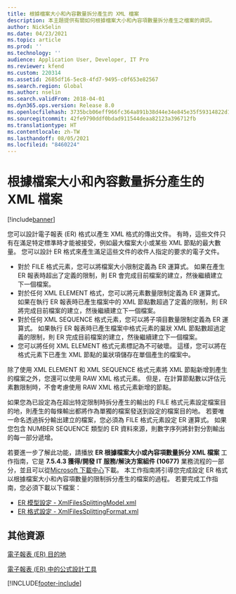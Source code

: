 ```yaml
---
title: 根據檔案大小和內容數量拆分產生的 XML 檔案
description: 本主題提供有關如何根據檔案大小和內容項數量拆分產生之檔案的資訊。
author: NickSelin
ms.date: 04/23/2021
ms.topic: article
ms.prod: ''
ms.technology: ''
audience: Application User, Developer, IT Pro
ms.reviewer: kfend
ms.custom: 220314
ms.assetid: 2685df16-5ec8-4fd7-9495-c0f653e82567
ms.search.region: Global
ms.author: nselin
ms.search.validFrom: 2018-04-01
ms.dyn365.ops.version: Release 8.0
ms.openlocfilehash: 3735bcb06eff966fc364a891b38d44e34e845e35f59314822d13eba40d51d5f4
ms.sourcegitcommit: 42fe9790ddf0bdad911544deaa82123a396712fb
ms.translationtype: HT
ms.contentlocale: zh-TW
ms.lasthandoff: 08/05/2021
ms.locfileid: "8460224"
---
```

# <a name="split-generated-xml-files-based-on-file-size-and-content-quantity"></a>根據檔案大小和內容數量拆分產生的 XML 檔案

[!include[banner](../includes/banner.md)]

您可以設計電子報表 (ER) 格式以產生 XML 格式的傳出文件。 有時，這些文件只有在滿足特定標準時才能被接受，例如最大檔案大小或某些 XML 節點的最大數量。 您可以設計 ER 格式來產生滿足這些文件的收件人指定的要求的電子文件。

- 對於 FILE 格式元素，您可以將檔案大小限制定義為 ER 運算式。 如果在產生 ER 報表時超出了定義的限制，則 ER 會完成目前檔案的建立，然後繼續建立下一個檔案。
- 對於任何 XML ELEMENT 格式，您可以將元素數量限制定義為 ER 運算式。 如果在執行 ER 報表時已產生檔案中的 XML 節點數超過了定義的限制，則 ER 將完成目前檔案的建立，然後繼續建立下一個檔案。
- 對於任何 XML SEQUENCE 格式元素，您可以將子項目數量限制定義為 ER 運算式。 如果執行 ER 報表時已產生檔案中格式元素的巢狀 XML 節點數超過定義的限制，則 ER 完成目前檔案的建立，然後繼續建立下一個檔案。
- 您可以將任何 XML ELEMENT 格式元素標記為不可破壞。 這樣，您可以將在格式元素下已產生 XML 節點的巢狀項儲存在單個產生的檔案中。

除了使用 XML ELEMENT 和 XML SEQUENCE 格式元素將 XML 節點新增到產生的檔案之外，您還可以使用 RAW XML 格式元素。 但是，在計算節點數以評估元素數限制時，不會考慮使用 RAW XML 格式元素新增的節點。

如果您為已設定為在超出特定限制時拆分產生的輸出的 FILE 格式元素設定檔案目的地，則產生的每條輸出都將作為單獨的檔案發送到設定的檔案目的地。 若要唯一命名透過拆分輸出建立的檔案，您必須為 FILE 格式元素設定 ER 運算式。 如果您包含 NUMBER SEQUENCE 類型的 ER 資料來源，則數字序列將針對分割輸出的每一部分遞增。

若要進一步了解此功能，請播放 **ER 根據檔案大小或內容項數量拆分 XML 檔案** 工作指南，它是 **7.5.4.3 獲得/開發 IT 服務/解決方案組件 (10677)** 業務流程的一部分，並且可以從[Microsoft 下載中心](https://go.microsoft.com/fwlink/?linkid=874684)下載。 本工作指南將引導您完成設定 ER 格式以根據檔案大小和內容項數量的限制拆分產生的檔案的過程。 若要完成工作指南，您必須下載以下檔案：

- [ER 模型設定 - XmlFilesSplittingModel.xml](https://download.microsoft.com/download/e/a/f/eaffe96a-22ec-4a32-898a-f4328c91c387/XmlFilesSplittingModel.xml)
- [ER 格式設定 - XmlFilesSplittingFormat.xml](https://download.microsoft.com/download/e/9/c/e9c5849b-8254-4cdf-bb00-4c2ebc72ddec/XmlFilesSplittingFormat.xml)

## <a name="additional-resources"></a>其他資源
[電子報表 (ER) 目的地](electronic-reporting-destinations.md)

[電子報表 (ER) 中的公式設計工具](general-electronic-reporting-formula-designer.md)


[!INCLUDE[footer-include](../../../includes/footer-banner.md)]
